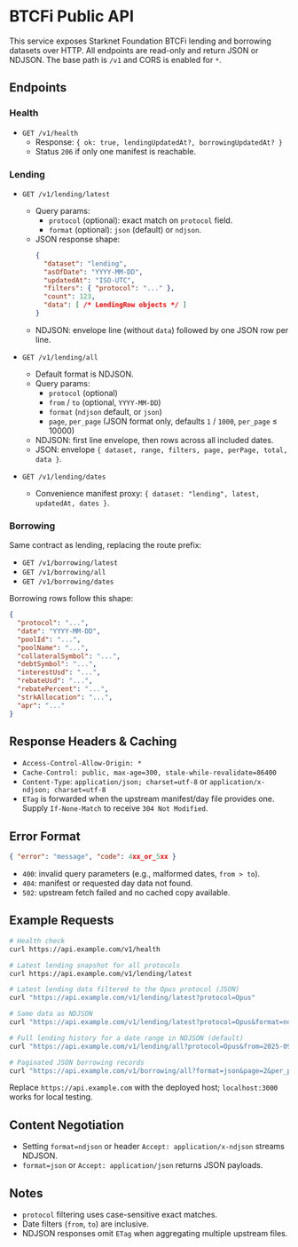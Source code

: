 # BTCFi Public API

This service exposes Starknet Foundation BTCFi lending and borrowing datasets over HTTP. All endpoints are read-only and return JSON or NDJSON. The base path is `/v1` and CORS is enabled for `*`.

## Endpoints

### Health
- `GET /v1/health`
  - Response: `{ ok: true, lendingUpdatedAt?, borrowingUpdatedAt? }`
  - Status `206` if only one manifest is reachable.

### Lending
- `GET /v1/lending/latest`
  - Query params:
    - `protocol` (optional): exact match on `protocol` field.
    - `format` (optional): `json` (default) or `ndjson`.
  - JSON response shape:
    ```json
    {
      "dataset": "lending",
      "asOfDate": "YYYY-MM-DD",
      "updatedAt": "ISO-UTC",
      "filters": { "protocol": "..." },
      "count": 123,
      "data": [ /* LendingRow objects */ ]
    }
    ```
  - NDJSON: envelope line (without `data`) followed by one JSON row per line.

- `GET /v1/lending/all`
  - Default format is NDJSON.
  - Query params:
    - `protocol` (optional)
    - `from` / `to` (optional, `YYYY-MM-DD`)
    - `format` (`ndjson` default, or `json`)
    - `page`, `per_page` (JSON format only, defaults `1` / `1000`, `per_page` ≤ 10000)
  - NDJSON: first line envelope, then rows across all included dates.
  - JSON: envelope `{ dataset, range, filters, page, perPage, total, data }`.

- `GET /v1/lending/dates`
  - Convenience manifest proxy: `{ dataset: "lending", latest, updatedAt, dates }`.

### Borrowing
Same contract as lending, replacing the route prefix:
- `GET /v1/borrowing/latest`
- `GET /v1/borrowing/all`
- `GET /v1/borrowing/dates`

Borrowing rows follow this shape:
```json
{
  "protocol": "...",
  "date": "YYYY-MM-DD",
  "poolId": "...",
  "poolName": "...",
  "collateralSymbol": "...",
  "debtSymbol": "...",
  "interestUsd": "...",
  "rebateUsd": "...",
  "rebatePercent": "...",
  "strkAllocation": "...",
  "apr": "..."
}
```

## Response Headers & Caching
- `Access-Control-Allow-Origin: *`
- `Cache-Control: public, max-age=300, stale-while-revalidate=86400`
- `Content-Type`: `application/json; charset=utf-8` or `application/x-ndjson; charset=utf-8`
- `ETag` is forwarded when the upstream manifest/day file provides one. Supply `If-None-Match` to receive `304 Not Modified`.

## Error Format
```json
{ "error": "message", "code": 4xx_or_5xx }
```
- `400`: invalid query parameters (e.g., malformed dates, `from > to`).
- `404`: manifest or requested day data not found.
- `502`: upstream fetch failed and no cached copy available.

## Example Requests
```bash
# Health check
curl https://api.example.com/v1/health

# Latest lending snapshot for all protocols
curl https://api.example.com/v1/lending/latest

# Latest lending data filtered to the Opus protocol (JSON)
curl "https://api.example.com/v1/lending/latest?protocol=Opus"

# Same data as NDJSON
curl "https://api.example.com/v1/lending/latest?protocol=Opus&format=ndjson"

# Full lending history for a date range in NDJSON (default)
curl "https://api.example.com/v1/lending/all?protocol=Opus&from=2025-09-01&to=2025-09-30"

# Paginated JSON borrowing records
curl "https://api.example.com/v1/borrowing/all?format=json&page=2&per_page=500"
```

Replace `https://api.example.com` with the deployed host; `localhost:3000` works for local testing.

## Content Negotiation
- Setting `format=ndjson` or header `Accept: application/x-ndjson` streams NDJSON.
- `format=json` or `Accept: application/json` returns JSON payloads.

## Notes
- `protocol` filtering uses case-sensitive exact matches.
- Date filters (`from`, `to`) are inclusive.
- NDJSON responses omit `ETag` when aggregating multiple upstream files.
